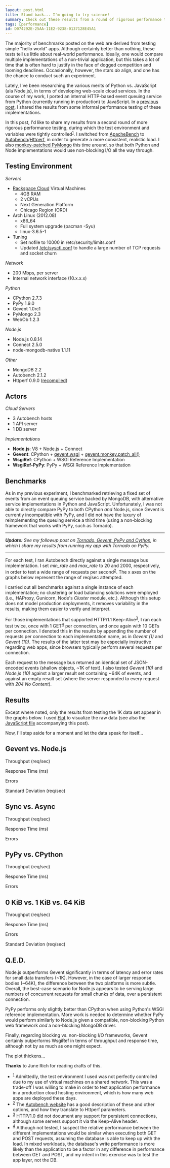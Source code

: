 ```yaml
---
layout: post.html
title: Stand back... I'm going to try science!
summary: Check out these results from a round of rigorous performance testing comparing Python, PyPy and Node.js 
tags: [performance]
id: D074292E-25AA-11E2-9238-0137128E45A1
---
```


The majority of benchmarks posted on the web are derived from testing simple "hello world" apps. Although certainly better than nothing, these tests tell us little about real-world performance. Ideally, one would compare multiple implementations of a non-trivial application, but this takes a lot of time that is often hard to justify in the face of dogged competition and looming deadlines. Occasionally, however, the stars *do* align, and one has the chance to conduct such an experiment.

Lately, I've been researching the various merits of Python vs. JavaScript (ala Node.js), in terms of developing web-scale cloud services. In the course of my work, I ported an internal HTTP-based event queuing service from Python (currently running in production) to JavaScript. In a [previous post][last-post], I shared the results from some informal performance testing of these implementations.  

In this post, I'd like to share my results from a second round of more rigorous performance testing, during which the test environment and variables were tightly controlled<sup><a name="id-1" href="#id-1.ftn">1</a></sup>. I switched from [ApacheBench][ab] to [Autobench][autobench]/[Httperf][httperf], in order to generate a more consistent, realistic load. I also [monkey-patched PyMongo][pymongo-gevent] this time around, so that both Python and Node implementations would use non-blocking I/O all the way through.

[last-post]: /2012/10/23/python-vs-node-vs-pypy.html
[autobench]: http://www.xenoclast.org/autobench/
[httperf]: http://www.hpl.hp.com/research/linux/httperf/
[ab]: https://en.wikipedia.org/wiki/ApacheBench
[pymongo-gevent]: http://api.mongodb.org/python/current/examples/gevent.html

## Testing Environment ##

*Servers*

* [Rackspace Cloud](http://www.rackspace.com/cloud/public/servers/techdetails/) Virtual Machines
  * 4GB RAM
  * 2 vCPUs
  * Next Generation Platform
  * Chicago Region (ORD)
* Arch Linux (2012.08) 
  * x86_64
  * Full system upgrade (pacman -Syu)
  * linux-3.6.5-1
* Tuning
  * Set nofile to 10000 in /etc/security/limits.conf
  * Updated [/etc/sysctl.conf](https://gist.github.com/4027835) to handle a large number of TCP requests and socket churn

*Network*

* 200 Mbps, per server
* Internal network interface (10.x.x.x)

*Python*

* CPython 2.7.3
* PyPy 1.9.0 
* Gevent 1.0rc1
* PyMongo 2.3
* WebOb 1.2.3

*Node.js*

* Node.js 0.8.14
* Connect 2.5.0
* node-mongodb-native 1.1.11

*Other*

* MongoDB 2.2
* Autobench 2.1.2
* Httperf 0.9.0 ([recompiled][httperf-recompiled])

[httperf-recompiled]: http://gom-jabbar.org/articles/2009/02/04/httperf-and-file-descriptors

## Actors ##

*Cloud Servers*

* 3 Autobench hosts
* 1 API server
* 1 DB server 

*Implementations*

* **Node.js**: V8 + Node.js + Connect
* **Gevent**: CPython + [gevent.wsgi][gevent-wsgi] + [gevent.monkey.patch_all()][patch-all]
* **WsgiRef**: CPython + WSGI Reference Implementation
* **WsgiRef-PyPy**: PyPy + WSGI Reference Implementation

[gevent-wsgi]: http://www.gevent.org/gevent.wsgi.html
[patch-all]: http://www.gevent.org/gevent.monkey.html

## Benchmarks ##

As in my previous experiment, I benchmarked retrieving a fixed set of events from an event queuing service backed by MongoDB, with alternative service implementations in Python and JavaScript. Unfortunately, I was not able to directly compare PyPy to both CPython *and* Node.js, since Gevent is currently incompatible with PyPy, and I did not have the luxury of reimplementing the queuing service a third time (using a non-blocking framework that works with PyPy, such as Tornado).

---

*<strong>Update:</strong> See my followup post on [Tornado, Gevent, PyPy and Cython][redux], in which I share my results from running my app with Tornado on PyPy.*

---

For each test, I ran Autobench directly against a single message bus implementation. I set *min\_rate* and *max\_rate* to 20 and 2000, respectively, in order to test a wide range of requests per second<sup><a name="id-2" href="#id-2.ftn">2</a></sup>. The x axes on the graphs below represent the range of req/sec attempted.

I carried out all benchmarks against a single instance of each implementation; no clustering or load balancing solutions were employed (i.e., HAProxy, Gunicorn, Node's *Cluster* module, etc.). Although this setup does not model production deployments, it removes variability in the results, making them easier to verify and interpret.

For those implementations that supported HTTP/1.1 Keep-Alive<sup><a name="id-3" href="#id-3.ftn">3</a></sup>, I ran each test twice, once with 1 GET<sup><a name="id-4" href="#id-4.ftn">4</a></sup> per connection, and once again with 10 GETs per connection. I denoted this in the results by appending the number of requests per connection to each implementation name, as in *Gevent (1)* and *Gevent (10)*. The results of the latter test may be especially instructive regarding web apps, since browsers typically perform several requests per connection.

Each request to the message bus returned an identical set of JSON-encoded events (shallow objects, ~1K of text). I also tested *Gevent (10)* and *Node.js (10)* against a larger result set containing ~64K of events, and against an empty result set (where the server responded to every request with *204 No Content*). 

[redux]: /2012/12/12/gevent-vs-tornado-benchmarks.html

## Results ##

Except where noted, only the results from testing the 1K data set appear in the graphs below. I used [Flot][flot] to visualize the raw data (see also the <a type="text/javascript" download="" href="/assets/js/python-vs-node-vs-pypy-benchmarks.js">JavaScript file</a> accompanying this post).

Now, I'll step aside for a moment and let the data speak for itself...

[flot]: http://www.flotcharts.org/

## Gevent vs. Node.js ##

Throughput (req/sec)
<div id="graph-1-rps" class="flot"></div>

Response Time (ms)
<div id="graph-1-rt" class="flot"></div>

Errors
<div id="graph-1-errors" class="flot"></div>

Standard Deviation (req/sec)
<div id="graph-1-stdev" class="flot"></div>

## Sync vs. Async ##

Throughput (req/sec)
<div id="graph-5-rps" class="flot"></div>

Response Time (ms)
<div id="graph-5-rt" class="flot"></div>

Errors
<div id="graph-5-errors" class="flot"></div>

## PyPy vs. CPython ##

Throughput (req/sec)
<div id="graph-4-rps" class="flot"></div>

Response Time (ms)
<div id="graph-4-rt" class="flot"></div>

Errors
<div id="graph-4-errors" class="flot"></div>

## 0 KiB vs. 1 KiB vs. 64 KiB ##

Throughput (req/sec)
<div id="graph-2-rps" class="flot"></div>

Response Time (ms)
<div id="graph-2-rt" class="flot"></div>

Errors
<div id="graph-2-errors" class="flot"></div>

Standard Deviation (req/sec)
<div id="graph-2-stdev" class="flot"></div>

## Q.E.D. ##

Node.js outperforms Gevent significantly in terms of latency and error rates for small data transfers (~1K). However, in the case of larger response bodies (~64K), the difference between the two platforms is more subtle. Overall, the best-case scenario for Node.js appears to be serving large numbers of concurrent requests for small chunks of data, over a persistent connection.

PyPy performs only slightly better than CPython when using Python's WSGI reference implementation. More work is needed to determine whether PyPy would perform similarly to Node.js given a compatible, non-blocking Python web framework *and* a non-blocking MongoDB driver.

Finally, regarding blocking vs. non-blocking I/O frameworks, Gevent certainly outperforms WsgiRef in terms of throughput and response time, although not by as much as one might expect.

The plot thickens...

**Thanks** to June Rich for reading drafts of this.

<ul class="footnotes">
  <li>
    <sup><a name="id-1.ftn" href="#id-1">1</a></sup> Admittedly, the test environment I used was not perfectly controlled due to my use of virtual machines on a shared network. This was a trade-off I was willing to make in order to test application performance in a production cloud hosting environment, which is how many web apps are deployed these days. 
  </li>  
  <li>
    <sup><a name="id-2.ftn" href="#id-2">2</a></sup> The <a href="http://www.xenoclast.org/autobench/">Autobench website</a> has a good description of these and other options, and how they translate to Httperf parameters.
  </li>
  <li>
    <sup><a name="id-3.ftn" href="#id-3">3</a></sup> HTTP/1.0 did not document any support for persistent connections, although some servers support it via the Keep-Alive header.
  </li>
  <li>
    <sup><a name="id-4.ftn" href="#id-4">4</a></sup> Although not tested, I suspect the relative performance between the different implementations would be similar when executing both GET and POST requests, assuming the database is able to keep up with the load. In mixed workloads, the database's write performance is more likely than the application to be a factor in any difference in performance between GET and POST, and my intent in this exercise was to test the app layer, not the DB.
  </li>
</ul>

<script type="text/javascript" src="/assets/js/python-vs-node-vs-pypy-benchmarks.js" />


